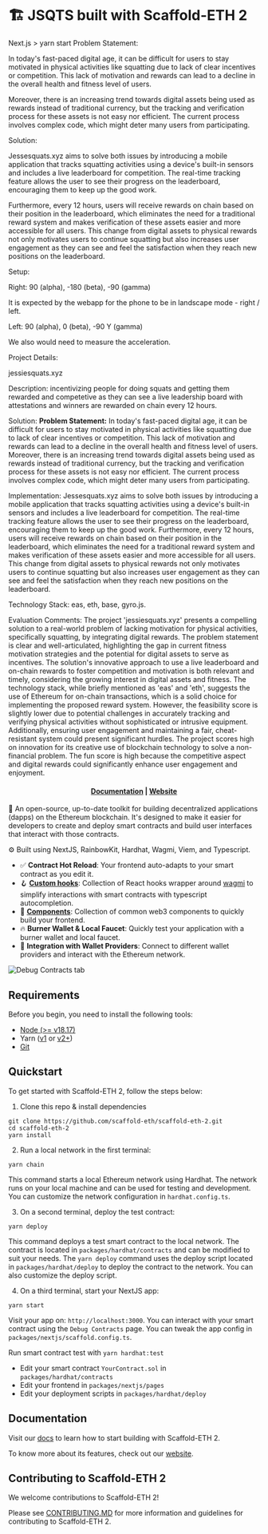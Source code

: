 # 🏗 JSQTS built with Scaffold-ETH 2

Next.js > yarn start
Problem Statement:

In today's fast-paced digital age, it can be difficult for users to stay motivated in physical activities like squatting due to lack of clear incentives or competition. This lack of motivation and rewards can lead to a decline in the overall health and fitness level of users. 

Moreover, there is an increasing trend towards digital assets being used as rewards instead of traditional currency, but the tracking and verification process for these assets is not easy nor efficient. The current process involves complex code, which might deter many users from participating.

Solution:

Jessesquats.xyz aims to solve both issues by introducing a mobile application that tracks squatting activities using a device's built-in sensors and includes a live leaderboard for competition. The real-time tracking feature allows the user to see their progress on the leaderboard, encouraging them to keep up the good work.

Furthermore, every 12 hours, users will receive rewards on chain based on their position in the leaderboard, which eliminates the need for a traditional reward system and makes verification of these assets easier and more accessible for all users. This change from digital assets to physical rewards not only motivates users to continue squatting but also increases user engagement as they can see and feel the satisfaction when they reach new positions on the leaderboard.


Setup:

Right: 90 (alpha), -180 (beta), -90 (gamma)

It is expected by the webapp for the phone to be in landscape mode - right / left. 


Left: 90 (alpha), 0 (beta), -90 Y (gamma)

We also would need to measure the acceleration.


Project Details:

jessiesquats.xyz

Description: incentivizing people for doing squats and getting them rewarded and competetive as they can see a live leadership board with attestations and winners are rewarded on chain every 12 hours.




Solution: **Problem Statement:** In today's fast-paced digital age, it can be difficult for users to stay motivated in physical activities like squatting due to lack of clear incentives or competition. This lack of motivation and rewards can lead to a decline in the overall health and fitness level of users. Moreover, there is an increasing trend towards digital assets being used as rewards instead of traditional currency, but the tracking and verification process for these assets is not easy nor efficient. The current process involves complex code, which might deter many users from participating.




Implementation: Jessesquats.xyz aims to solve both issues by introducing a mobile application that tracks squatting activities using a device's built-in sensors and includes a live leaderboard for competition. The real-time tracking feature allows the user to see their progress on the leaderboard, encouraging them to keep up the good work. Furthermore, every 12 hours, users will receive rewards on chain based on their position in the leaderboard, which eliminates the need for a traditional reward system and makes verification of these assets easier and more accessible for all users. This change from digital assets to physical rewards not only motivates users to continue squatting but also increases user engagement as they can see and feel the satisfaction when they reach new positions on the leaderboard.




Technology Stack: eas, eth, base, gyro.js.

Evaluation Comments: The project 'jessiesquats.xyz' presents a compelling solution to a real-world problem of lacking motivation for physical activities, specifically squatting, by integrating digital rewards. The problem statement is clear and well-articulated, highlighting the gap in current fitness motivation strategies and the potential for digital assets to serve as incentives. The solution's innovative approach to use a live leaderboard and on-chain rewards to foster competition and motivation is both relevant and timely, considering the growing interest in digital assets and fitness. The technology stack, while briefly mentioned as 'eas' and 'eth', suggests the use of Ethereum for on-chain transactions, which is a solid choice for implementing the proposed reward system. However, the feasibility score is slightly lower due to potential challenges in accurately tracking and verifying physical activities without sophisticated or intrusive equipment. Additionally, ensuring user engagement and maintaining a fair, cheat-resistant system could present significant hurdles. The project scores high on innovation for its creative use of blockchain technology to solve a non-financial problem. The fun score is high because the competitive aspect and digital rewards could significantly enhance user engagement and enjoyment. 



<h4 align="center">
  <a href="https://docs.scaffoldeth.io">Documentation</a> |
  <a href="https://scaffoldeth.io">Website</a>
</h4>

🧪 An open-source, up-to-date toolkit for building decentralized applications (dapps) on the Ethereum blockchain. It's designed to make it easier for developers to create and deploy smart contracts and build user interfaces that interact with those contracts.

⚙️ Built using NextJS, RainbowKit, Hardhat, Wagmi, Viem, and Typescript.

- ✅ **Contract Hot Reload**: Your frontend auto-adapts to your smart contract as you edit it.
- 🪝 **[Custom hooks](https://docs.scaffoldeth.io/hooks/)**: Collection of React hooks wrapper around [wagmi](https://wagmi.sh/) to simplify interactions with smart contracts with typescript autocompletion.
- 🧱 [**Components**](https://docs.scaffoldeth.io/components/): Collection of common web3 components to quickly build your frontend.
- 🔥 **Burner Wallet & Local Faucet**: Quickly test your application with a burner wallet and local faucet.
- 🔐 **Integration with Wallet Providers**: Connect to different wallet providers and interact with the Ethereum network.

![Debug Contracts tab](https://github.com/scaffold-eth/scaffold-eth-2/assets/55535804/b237af0c-5027-4849-a5c1-2e31495cccb1)

## Requirements

Before you begin, you need to install the following tools:

- [Node (>= v18.17)](https://nodejs.org/en/download/)
- Yarn ([v1](https://classic.yarnpkg.com/en/docs/install/) or [v2+](https://yarnpkg.com/getting-started/install))
- [Git](https://git-scm.com/downloads)

## Quickstart

To get started with Scaffold-ETH 2, follow the steps below:

1. Clone this repo & install dependencies

```
git clone https://github.com/scaffold-eth/scaffold-eth-2.git
cd scaffold-eth-2
yarn install
```

2. Run a local network in the first terminal:

```
yarn chain
```

This command starts a local Ethereum network using Hardhat. The network runs on your local machine and can be used for testing and development. You can customize the network configuration in `hardhat.config.ts`.

3. On a second terminal, deploy the test contract:

```
yarn deploy
```

This command deploys a test smart contract to the local network. The contract is located in `packages/hardhat/contracts` and can be modified to suit your needs. The `yarn deploy` command uses the deploy script located in `packages/hardhat/deploy` to deploy the contract to the network. You can also customize the deploy script.

4. On a third terminal, start your NextJS app:

```
yarn start
```

Visit your app on: `http://localhost:3000`. You can interact with your smart contract using the `Debug Contracts` page. You can tweak the app config in `packages/nextjs/scaffold.config.ts`.

Run smart contract test with `yarn hardhat:test`

- Edit your smart contract `YourContract.sol` in `packages/hardhat/contracts`
- Edit your frontend in `packages/nextjs/pages`
- Edit your deployment scripts in `packages/hardhat/deploy`

## Documentation

Visit our [docs](https://docs.scaffoldeth.io) to learn how to start building with Scaffold-ETH 2.

To know more about its features, check out our [website](https://scaffoldeth.io).

## Contributing to Scaffold-ETH 2

We welcome contributions to Scaffold-ETH 2!

Please see [CONTRIBUTING.MD](https://github.com/scaffold-eth/scaffold-eth-2/blob/main/CONTRIBUTING.md) for more information and guidelines for contributing to Scaffold-ETH 2.
